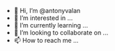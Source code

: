- 👋 Hi, I’m @antonyvalan
- 👀 I’m interested in ...
- 🌱 I’m currently learning ...
- 💞️ I’m looking to collaborate on ...
- 📫 How to reach me ...

<!---
antonyvalan/antonyvalan is a ✨ special ✨ repository because its `README.md` (this file) appears on your GitHub profile.
You can click the Preview link to take a look at your changes.
--->
